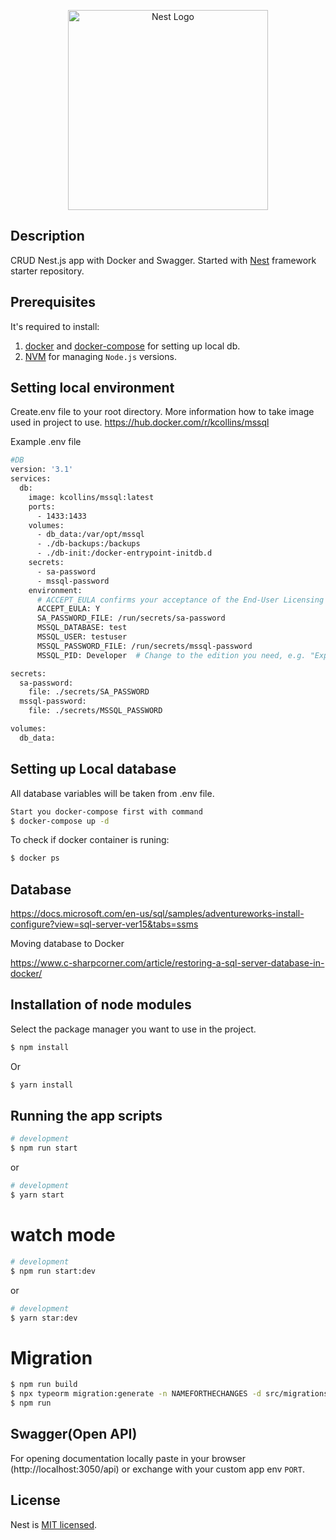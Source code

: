 <p align="center">
  <a href="http://nestjs.com/" target="blank"><img src="https://nestjs.com/img/logo_text.svg" width="320" alt="Nest Logo" /></a>
</p>

## Description

CRUD Nest.js app with Docker and Swagger. Started with [Nest](https://github.com/nestjs/nest) framework starter repository.

## Prerequisites
It's required to install:
 1. [docker](https://docs.docker.com/get-docker/) and [docker-compose](https://docs.docker.com/compose/install/) for setting up local db.
 2. [NVM](https://github.com/nvm-sh/nvm) for managing `Node.js` versions.

## Setting local environment

Create.env file to your root directory. More information how to take image used in project to use. https://hub.docker.com/r/kcollins/mssql

Example .env file
```bash
#DB
version: '3.1'
services:
  db:
    image: kcollins/mssql:latest
    ports:
      - 1433:1433
    volumes:
      - db_data:/var/opt/mssql
      - ./db-backups:/backups
      - ./db-init:/docker-entrypoint-initdb.d
    secrets:
      - sa-password
      - mssql-password
    environment:
      # ACCEPT_EULA confirms your acceptance of the End-User Licensing Agreement.
      ACCEPT_EULA: Y
      SA_PASSWORD_FILE: /run/secrets/sa-password
      MSSQL_DATABASE: test
      MSSQL_USER: testuser
      MSSQL_PASSWORD_FILE: /run/secrets/mssql-password
      MSSQL_PID: Developer  # Change to the edition you need, e.g. "Express", "Standard", etc.

secrets:
  sa-password:
    file: ./secrets/SA_PASSWORD
  mssql-password:
    file: ./secrets/MSSQL_PASSWORD

volumes:
  db_data:
```

## Setting up Local database

All database variables will be taken from .env file.
```bash
Start you docker-compose first with command
$ docker-compose up -d
```
To check if docker container is runing:

```bash
$ docker ps
```
## Database

https://docs.microsoft.com/en-us/sql/samples/adventureworks-install-configure?view=sql-server-ver15&tabs=ssms

Moving database to Docker

https://www.c-sharpcorner.com/article/restoring-a-sql-server-database-in-docker/


## Installation of node modules

Select the package manager you want to use in the project. 

```bash
$ npm install
```
Or
```bash
$ yarn install
```

## Running the app scripts


```bash
# development
$ npm run start
```
or

```bash
# development
$ yarn start
```

# watch mode
```bash
# development
$ npm run start:dev
```
or
```bash
# development
$ yarn star:dev

```
# Migration
```bash
$ npm run build
$ npx typeorm migration:generate -n NAMEFORTHECHANGES -d src/migrations
$ npm run
```

##  Swagger(Open API)
For opening documentation locally paste in your browser (http://localhost:3050/api) or exchange with your custom app env `PORT`.

## License

Nest is [MIT licensed](LICENSE).
